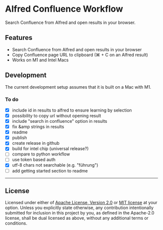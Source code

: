 # Alfred Confluence Workflow
Search Confluence from Alfred and open results in your browser.

## Features
- Search Confluence from Alfred and open results in your browser
- Copy Confluence page URL to clipboard (⌘ + C on an Alfred result)
- Works on M1 and Intel Macs

## Development
The current development setup assumes that it is built on a Mac with M1.

### To do
- [x] include id in results to alfred to ensure learning by selection
- [x] possibility to copy url without opening result
- [x] include "search in confluence" option in results
- [x] fix &amp strings in results
- [x] readme
- [x] publish
- [x] create release in github
- [x] build for intel chip (universal release?)
- [ ] compare to python workflow
- [ ] use token based auth
- [x] utf-8 chars not searchable (e.g. "führung")
- [ ] add getting started section to readme

---

## License

Licensed under either of <a href="LICENSE-APACHE">Apache License, Version
2.0</a> or <a href="LICENSE-MIT">MIT license</a> at your option.
Unless you explicitly state otherwise, any contribution intentionally submitted
for inclusion in this project by you, as defined in the Apache-2.0 license,
shall be dual licensed as above, without any additional terms or conditions.
